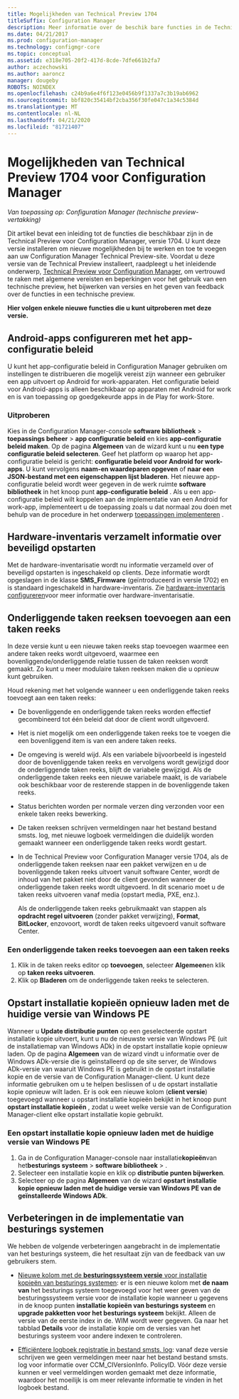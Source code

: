 ```yaml
---
title: Mogelijkheden van Technical Preview 1704
titleSuffix: Configuration Manager
description: Meer informatie over de beschik bare functies in de Technical Preview voor Configuration Manager, versie 1704.
ms.date: 04/21/2017
ms.prod: configuration-manager
ms.technology: configmgr-core
ms.topic: conceptual
ms.assetid: e318e705-20f2-417d-8cde-7dfe661b2fa7
author: aczechowski
ms.author: aaroncz
manager: dougeby
ROBOTS: NOINDEX
ms.openlocfilehash: c24b9a6e4f6f123e0456b9f1337a7c3b19ab6962
ms.sourcegitcommit: bbf820c35414bf2cba356f30fe047c1a34c5384d
ms.translationtype: MT
ms.contentlocale: nl-NL
ms.lasthandoff: 04/21/2020
ms.locfileid: "81721407"
---
```

# <a name="capabilities-in-technical-preview-1704-for-configuration-manager"></a>Mogelijkheden van Technical Preview 1704 voor Configuration Manager

*Van toepassing op: Configuration Manager (technische preview-vertakking)*

Dit artikel bevat een inleiding tot de functies die beschikbaar zijn in de Technical Preview voor Configuration Manager, versie 1704. U kunt deze versie installeren om nieuwe mogelijkheden bij te werken en toe te voegen aan uw Configuration Manager Technical Preview-site. Voordat u deze versie van de Technical Preview installeert, raadpleegt u het inleidende onderwerp, [Technical Preview voor Configuration Manager](../../core/get-started/technical-preview.md), om vertrouwd te raken met algemene vereisten en beperkingen voor het gebruik van een technische preview, het bijwerken van versies en het geven van feedback over de functies in een technische preview.    


**Hier volgen enkele nieuwe functies die u kunt uitproberen met deze versie.**  

## <a name="configure-android-apps-with-app-configuration-policies"></a>Android-apps configureren met het app-configuratie beleid
U kunt het app-configuratie beleid in Configuration Manager gebruiken om instellingen te distribueren die mogelijk vereist zijn wanneer een gebruiker een app uitvoert op Android for work-apparaten. Het configuratie beleid voor Android-apps is alleen beschikbaar op apparaten met Android for work en is van toepassing op goedgekeurde apps in de Play for work-Store.

### <a name="try-it-out"></a>Uitproberen                 

Kies in de Configuration Manager-console **software bibliotheek** > **toepassings beheer** > **app configuratie beleid** en kies **app-configuratie beleid maken**. Op de pagina **Algemeen** van de wizard kunt u nu **een type configuratie beleid selecteren**. Geef het platform op waarop het app-configuratie beleid is gericht: **configuratie beleid voor Android for work-apps**. U kunt vervolgens **naam-en waardeparen opgeven** of **naar een JSON-bestand met een eigenschappen lijst bladeren**. Het nieuwe app-configuratie beleid wordt weer gegeven in de werk ruimte **software bibliotheek** in het knoop punt **app-configuratie beleid** . Als u een app-configuratie beleid wilt koppelen aan de implementatie van een Android for work-app, implementeert u de toepassing zoals u dat normaal zou doen met behulp van de procedure in het onderwerp [toepassingen implementeren](../../apps/deploy-use/deploy-applications.md) .

## <a name="hardware-inventory-collects-secure-boot-information"></a>Hardware-inventaris verzamelt informatie over beveiligd opstarten
Met de hardware-inventarisatie wordt nu informatie verzameld over of beveiligd opstarten is ingeschakeld op clients. Deze informatie wordt opgeslagen in de klasse **SMS_Firmware** (geïntroduceerd in versie 1702) en is standaard ingeschakeld in hardware-inventaris. Zie [hardware-inventaris configureren](../clients/manage/inventory/configure-hardware-inventory.md)voor meer informatie over hardware-inventarisatie.

## <a name="add-child-task-sequences-to-a-task-sequence"></a>Onderliggende taken reeksen toevoegen aan een taken reeks
In deze versie kunt u een nieuwe taken reeks stap toevoegen waarmee een andere taken reeks wordt uitgevoerd, waarmee een bovenliggende/onderliggende relatie tussen de taken reeksen wordt gemaakt. Zo kunt u meer modulaire taken reeksen maken die u opnieuw kunt gebruiken.  

Houd rekening met het volgende wanneer u een onderliggende taken reeks toevoegt aan een taken reeks:

- De bovenliggende en onderliggende taken reeks worden effectief gecombineerd tot één beleid dat door de client wordt uitgevoerd.
- Het is niet mogelijk om een onderliggende taken reeks toe te voegen die een bovenliggend item is van een andere taken reeks.
- De omgeving is wereld wijd. Als een variabele bijvoorbeeld is ingesteld door de bovenliggende taken reeks en vervolgens wordt gewijzigd door de onderliggende taken reeks, blijft de variabele gewijzigd. Als de onderliggende taken reeks een nieuwe variabele maakt, is de variabele ook beschikbaar voor de resterende stappen in de bovenliggende taken reeks.
- Status berichten worden per normale verzen ding verzonden voor een enkele taken reeks bewerking.
- De taken reeksen schrijven vermeldingen naar het bestand bestand smsts. log, met nieuwe logboek vermeldingen die duidelijk worden gemaakt wanneer een onderliggende taken reeks wordt gestart.
- In de Technical Preview voor Configuration Manager versie 1704, als de onderliggende taken reeksen naar een pakket verwijzen en u de bovenliggende taken reeks uitvoert vanuit software Center, wordt de inhoud van het pakket niet door de client gevonden wanneer de onderliggende taken reeks wordt uitgevoerd. In dit scenario moet u de taken reeks uitvoeren vanaf media (opstart media, PXE, enz.).  

    Als de onderliggende taken reeks gebruikmaakt van stappen als **opdracht regel uitvoeren** (zonder pakket verwijzing), **Format**, **BitLocker**, enzovoort, wordt de taken reeks uitgevoerd vanuit software Center.

### <a name="to-add-a-child-task-sequence-to-a-task-sequence"></a>Een onderliggende taken reeks toevoegen aan een taken reeks
1. Klik in de taken reeks editor op **toevoegen**, selecteer **Algemeen**en klik op **taken reeks uitvoeren**.
2. Klik op **Bladeren** om de onderliggende taken reeks te selecteren.  

## <a name="reload-boot-images-with-current-windows-pe-version"></a>Opstart installatie kopieën opnieuw laden met de huidige versie van Windows PE
Wanneer u **Update distributie punten** op een geselecteerde opstart installatie kopie uitvoert, kunt u nu de nieuwste versie van Windows PE (uit de installatiemap van Windows ADk) in de opstart installatie kopie opnieuw laden. Op de pagina **Algemeen** van de wizard vindt u informatie over de Windows ADk-versie die is geïnstalleerd op de site server, de Windows ADk-versie van waaruit Windows PE is gebruikt in de opstart installatie kopie en de versie van de Configuration Manager-client. U kunt deze informatie gebruiken om u te helpen beslissen of u de opstart installatie kopie opnieuw wilt laden. Er is ook een nieuwe kolom (**client versie**) toegevoegd wanneer u opstart installatie kopieën bekijkt in het knoop punt **opstart installatie kopieën** , zodat u weet welke versie van de Configuration Manager-client elke opstart installatie kopie gebruikt.

### <a name="to-reload-a-boot-image-with-the-current-windows-pe-version"></a>Een opstart installatie kopie opnieuw laden met de huidige versie van Windows PE

1. Ga in de Configuration Manager-console naar installatie**kopieën**van het**besturings systeem** >  **software bibliotheek** > .
2. Selecteer een installatie kopie en klik op **distributie punten bijwerken**.
3. Selecteer op de pagina **Algemeen** van de wizard **opstart installatie kopie opnieuw laden met de huidige versie van Windows PE van de geïnstalleerde Windows ADk**.

## <a name="improvements-to-operating-system-deployment"></a>Verbeteringen in de implementatie van besturings systemen
We hebben de volgende verbeteringen aangebracht in de implementatie van het besturings systeem, die het resultaat zijn van de feedback van uw gebruikers stem.

- [Nieuwe kolom met de **besturingssysteem versie** voor installatie kopieën van besturings systemen](https://configurationmanager.uservoice.com/forums/300492-ideas/suggestions/17558407-add-a-column-to-the-operating-system-images-node-f): er is een nieuwe kolom met **de naam van** het besturings systeem toegevoegd voor het weer geven van de besturingssysteem versie voor de installatie kopie wanneer u gegevens in de knoop punten **installatie kopieën van besturings systeem** en **upgrade pakketten voor het besturings systeem** bekijkt. Alleen de versie van de eerste index in de. WIM wordt weer gegeven. Ga naar het tabblad **Details** voor de installatie kopie om de versies van het besturings systeem voor andere indexen te controleren.

- [Efficiëntere logboek registratie in bestand smsts. log](https://configurationmanager.uservoice.com/forums/300492-ideas/suggestions/16791919-stop-filling-smsts-log-with-useless): vanaf deze versie schrijven we geen vermeldingen meer naar het bestand bestand smsts. log voor informatie over CCM_CIVersionInfo. PolicyID. Vóór deze versie kunnen er veel vermeldingen worden gemaakt met deze informatie, waardoor het moeilijk is om meer relevante informatie te vinden in het logboek bestand.
